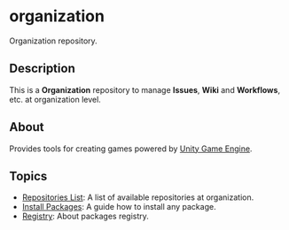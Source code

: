 # organization

Organization repository.

## Description

This is a **Organization** repository to manage **Issues**, **Wiki** and **Workflows**, etc. at organization level.

## About

Provides tools for creating games powered by [Unity Game Engine](https://unity.com/).

## Topics

- [Repositories List](docs/repositories.md): A list of available repositories at organization.
- [Install Packages](docs/install-packages.md): A guide how to install any package.
- [Registry](docs/registry.md): About packages registry.
